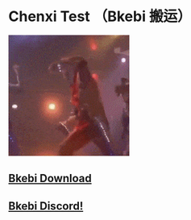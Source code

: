 # Chenxi Test （Bkebi 搬运）
![image](img/0.gif)  
## [Bkebi Download](https://github.com/Bkebi-Group/Bkebi-GC-Release)  
## [Bkebi Discord!](https://discord.com/invite/bkebi)  